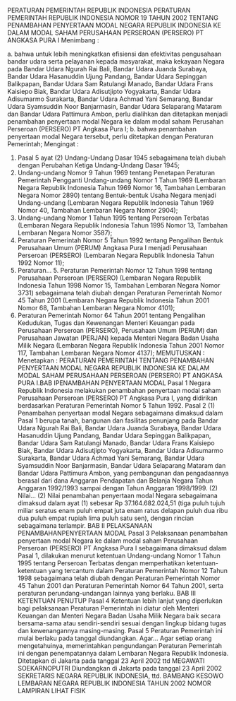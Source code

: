  PERATURAN PEMERINTAH REPUBLIK INDONESIA PERATURAN PEMERINTAH REPUBLIK INDONESIA NOMOR 19 TAHUN 2002 TENTANG PENAMBAHAN PENYERTAAN MODAL NEGARA REPUBLIK INDONESIA KE DALAM MODAL SAHAM PERUSAHAAN PERSEROAN (PERSERO) PT ANGKASA PURA I
Menimbang :

a. bahwa untuk lebih meningkatkan efisiensi dan efektivitas pengusahaan bandar udara serta pelayanan kepada masyarakat, maka kekayaan Negara pada Bandar Udara Ngurah Rai Bali, Bandar Udara Juanda Surabaya, Bandar Udara Hasanuddin Ujung Pandang, Bandar Udara Sepinggan Balikpapan, Bandar Udara Sam Ratulangi Manado, Bandar Udara Frans Kaisiepo Biak, Bandar Udara Adisutjipto Yogyakarta, Bandar Udara Adisumarmo Surakarta, Bandar Udara Achmad Yani Semarang, Bandar Udara Syamsuddin Noor Banjarmasin, Bandar Udara Selaparang Mataram dan Bandar Udara Pattimura Ambon, perlu dialihkan dan ditetapkan menjadi penambahan penyertaan modal Negara ke dalam modal saham Perusahan Perseroan (PERSERO) PT Angkasa Pura I;
b. bahwa penambahan penyertaan modal Negara tersebut, perlu ditetapkan dengan Peraturan Pemerintah;
Mengingat :

1. Pasal 5 ayat (2) Undang-Undang Dasar 1945 sebagaimana telah diubah dengan Perubahan Ketiga Undang-Undang Dasar 1945;
2. Undang-undang Nomor 9 Tahun 1969 tentang Penetapan Peraturan Pemerintah Pengganti Undang-undang Nomor 1 Tahun 1969 (Lembaran Negara Republik Indonesia Tahun 1969 Nomor 16, Tambahan Lembaran Negara Nomor 2890) tentang Bentuk-bentuk Usaha Negara menjadi Undang-undang (Lembaran Negara Republik Indonesia Tahun 1969 Nomor 40, Tambahan Lembaran Negara Nomor 2904);
3. Undang-undang Nomor 1 Tahun 1995 tentang Perseroan Terbatas (Lembaran Negara Republik Indonesia Tahun 1995 Nomor 13, Tambahan Lembaran Negara Nomor 3587);
4. Peraturan Pemerintah Nomor 5 Tahun 1992 tentang Pengalihan Bentuk Perusahaan Umum (PERUM) Angkasa Pura I menjadi Perusahaan Perseroan (PERSERO) (Lembaran Negara Republik Indonesia Tahun 1992 Nomor 11);
5. Peraturan… 5. Peraturan Pemerintah Nomor 12 Tahun 1998 tentang Perusahaan Perseroan (PERSERO) (Lembaran Negara Republik Indonesia Tahun 1998 Nomor 15, Tambahan Lembaran Negara Nomor 3731) sebagaimana telah diubah dengan Peraturan Pemerintah Nomor 45 Tahun 2001 (Lembaran Negara Republik Indonesia Tahun 2001 Nomor 68, Tambahan Lembaran Negara Nomor 4101);
6. Peraturan Pemerintah Nomor 64 Tahun 2001 tentang Pengalihan Kedudukan, Tugas dan Kewenangan Menteri Keuangan pada Perusahaan Perseroan (PERSERO), Perusahaan Umum (PERUM) dan Perusahaan Jawatan (PERJAN) kepada Menteri Negara Badan Usaha Milik Negara (Lembaran Negara Republik Indonesia Tahun 2001 Nomor 117, Tambahan Lembaran Negara Nomor 4137);
MEMUTUSKAN :
 Menetapkan : PERATURAN PEMERINTAH TENTANG PENAMBAHAN PENYERTAAN MODAL NEGARA REPUBLIK INDONESIA KE DALAM MODAL SAHAM PERUSAHAAN PERSEROAN (PERSERO) PT ANGKASA PURA I.BAB IPENAMBAHAN PENYERTAAN MODAL
Pasal 1
Negara Republik Indonesia melakukan penambahan penyertaan modal saham Perusahaan Perseroan (PERSERO) PT Angkasa Pura I, yang didirikan berdasarkan Peraturan Pemerintah Nomor 5 Tahun 1992.
Pasal 2
(1) Penambahan penyertaan modal Negara sebagaimana dimaksud dalam Pasal 1 berupa tanah, bangunan dan fasilitas penunjang pada Bandar Udara Ngurah Rai Bali, Bandar Udara Juanda Surabaya, Bandar Udara Hasanuddin Ujung Pandang, Bandar Udara Sepinggan Balikpapan, Bandar Udara Sam Ratulangi Manado, Bandar Udara Frans Kaisiepo Biak, Bandar Udara Adisutjipto Yogyakarta, Bandar Udara Adisumarmo Surakarta, Bandar Udara Achmad Yani Semarang, Bandar Udara Syamsuddin Noor Banjarmasin, Bandar Udara Selaparang Mataram dan Bandar Udara Pattimura Ambon, yang pembangunan dan pengadaannya berasal dari dana Anggaran Pendapatan dan Belanja Negara Tahun Anggaran 1992/1993 sampai dengan Tahun Anggaran 1998/1999.
(2) Nilai...
(2) Nilai penambahan penyertaan modal Negara sebagaimana dimaksud dalam ayat (1) sebesar Rp 37.164.682.024,51 (tiga puluh tujuh miliar seratus enam puluh empat juta enam ratus delapan puluh dua ribu dua puluh empat rupiah lima puluh satu sen), dengan rincian sebagaimana terlampir.
BAB II PELAKSANAAN PENAMBAHANPENYERTAAN MODAL
Pasal 3
Pelaksanaan penambahan penyertaan modal Negara ke dalam modal saham Perusahaan Perseroan (PERSERO) PT Angkasa Pura I sebagaimana dimaksud dalam Pasal 1, dilakukan menurut ketentuan Undang-undang Nomor 1 Tahun 1995 tentang Perseroan Terbatas dengan memperhatikan ketentuan-ketentuan yang tercantum dalam Peraturan Pemerintah Nomor 12 Tahun 1998 sebagaimana telah diubah dengan Peraturan Pemerintah Nomor 45 Tahun 2001 dan Peraturan Pemerintah Nomor 64 Tahun 2001, serta peraturan perundang-undangan lainnya yang berlaku.
BAB III KETENTUAN PENUTUP
Pasal 4
Ketentuan lebih lanjut yang diperlukan bagi pelaksanaan Peraturan Pemerintah ini diatur oleh Menteri Keuangan dan Menteri Negara Badan Usaha Milik Negara baik secara bersama-sama atau sendiri-sendiri sesuai dengan lingkup bidang tugas dan kewenangannya masing-masing.
Pasal 5
Peraturan Pemerintah ini mulai berlaku pada tanggal diundangkan. Agar...
Agar setiap orang mengetahuinya, memerintahkan pengundangan Peraturan Pemerintah ini dengan penempatannya dalam Lembaran Negara Republik Indonesia. Ditetapkan di Jakarta pada tanggal 23 April 2002 ttd MEGAWATI SOEKARNOPUTRI Diundangkan di Jakarta pada tanggal 23 April 2002 SEKRETARIS NEGARA REPUBLIK INDONESIA, ttd. BAMBANG KESOWO LEMBARAN NEGARA REPUBLIK INDONESIA TAHUN 2002 NOMOR LAMPIRAN LIHAT FISIK